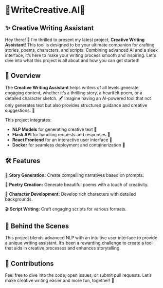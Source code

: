 # 🔮WriteCreative.AI🤖

## ✨ Creative Writing Assistant

Hey there! 🎉 I'm thrilled to present my latest project, **Creative Writing Assistant**! This tool is designed to be your ultimate companion for crafting stories, poems, characters, and scripts. Combining advanced AI and a sleek interface, it’s here to make your writing process smooth and inspiring. Let's dive into what this project is all about and how you can get started!

## 🚀 Overview

The **Creative Writing Assistant** helps writers of all levels generate engaging content, whether it’s a thrilling story, a heartfelt poem, or a detailed character sketch. 🖋️ Imagine having an AI-powered tool that not only generates text but also provides structured guidance and creative suggestions. 🌟

This project integrates:

- **NLP Models** for generating creative text 🧠
- **Flask API** for handling requests and responses 🔧
- **React Frontend** for an interactive user interface 🎨
- **Docker** for seamless deployment and containerization 🐳

## 🛠️ Features

📝 **Story Generation:** Create compelling narratives based on prompts.

🌺 **Poetry Creation:** Generate beautiful poems with a touch of creativity.

👥 **Character Development:** Develop rich characters with detailed backgrounds.

🎬 **Script Writing:** Craft engaging scripts for various formats.


## 🧠 Behind the Scenes
This project blends advanced NLP with an intuitive user interface to provide a unique writing assistant. It’s been a rewarding challenge to create a tool that aids in creative processes and enhances storytelling.

## 🤝 Contributions
Feel free to dive into the code, open issues, or submit pull requests. Let’s make creative writing easier and more fun, together! 💪
